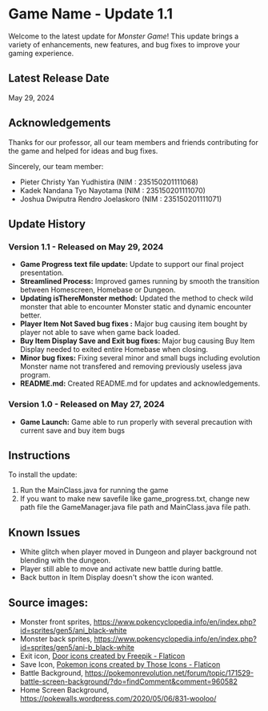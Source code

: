 # Game Name - Update 1.1
Welcome to the latest update for *Monster Game*! This update brings a variety of enhancements, new features, and bug fixes to improve your gaming experience.

## Latest Release Date
May 29, 2024

## Acknowledgements
Thanks for our professor, all our team members and friends contributing for the game and helped for ideas and bug fixes.

Sincerely, our team member: 
- Pieter Christy Yan Yudhistira     (NIM : 235150201111068)
- Kadek Nandana Tyo Nayotama        (NIM : 235150201111070)
- Joshua Dwiputra Rendro Joelaskoro (NIM : 235150201111071)

## Update History

### Version 1.1 - Released on May 29, 2024
- **Game Progress text file update:** Update to support our final project presentation.
- **Streamlined Process:** Improved games running by smooth the transition between Homescreen, Homebase or Dungeon.
- **Updating isThereMonster method:** Updated the method to check wild monster that able to encounter Monster static and dynamic encounter better.
- **Player Item Not Saved bug fixes :** Major bug causing item bought by player not able to save when game back loaded.
- **Buy Item Display Save and Exit bug fixes:** Major bug causing Buy Item Display needed to exited entire Homebase when closing.
- **Minor bug fixes:** Fixing several minor and small bugs including evolution Monster name not transfered and removing previously useless java program.
- **README.md:** Created README.md for updates and acknowledgements.

### Version 1.0 - Released on May 27, 2024
- **Game Launch:** Game able to run properly with several precaution with current save and buy item bugs

## Instructions

To install the update:
1. Run the MainClass.java for running the game
2. If you want to make new savefile like game_progress.txt, change new path file the GameManager.java file path and MainClass.java file path.

## Known Issues

- White glitch when player moved in Dungeon and player background not blending with the dungeon.
- Player still able to move and activate new battle during battle.
- Back button in Item Display doesn't show the icon wanted.

## Source images:
- Monster front sprites, https://www.pokencyclopedia.info/en/index.php?id=sprites/gen5/ani_black-white
- Monster back sprites, https://www.pokencyclopedia.info/en/index.php?id=sprites/gen5/ani-b_black-white
- Exit icon, <a href="https://www.flaticon.com/free-icons/door" title="door icons">Door icons created by Freepik - Flaticon</a>
- Save Icon, <a href="https://www.flaticon.com/free-icons/pokemon" title="pokemon icons">Pokemon icons created by Those Icons - Flaticon</a>
- Battle Background, https://pokemonrevolution.net/forum/topic/171529-battle-screen-background/?do=findComment&comment=960582
- Home Screen Background, https://pokewalls.wordpress.com/2020/05/06/831-wooloo/